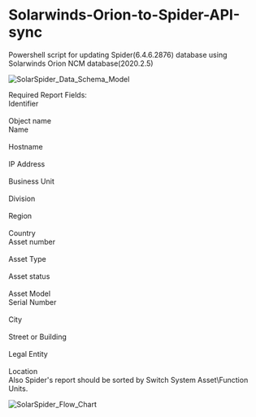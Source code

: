 # Solarwinds-Orion-to-Spider-API-sync
Powershell script for updating Spider(6.4.6.2876) database using Solarwinds Orion NCM database(2020.2.5)



![SolarSpider_Data_Schema_Model](https://user-images.githubusercontent.com/106514761/176888458-2c6668fa-f056-454b-9e38-c5c96e5edf75.jpg)


Required Report Fields:<br>
  Identifier<br>	
	Object name<br>
	Name<br>	
	Hostname<br>	
	IP Address<br>	
	Business Unit<br>	
	Division<br>	
	Region<br>	
	Country<br>	
	Asset number<br>	
	Asset Type<br>	
	Asset status<br>	
	Asset Model<br>	
	Serial Number<br>		
	City<br>	
	Street or Building<br>	
	Legal Entity<br>	
	Location<br>
Also Spider's report should be sorted by Switch System Asset\Function Units.<br>

![SolarSpider_Flow_Chart](https://user-images.githubusercontent.com/106514761/176888324-587784a9-c3ef-4809-9bf1-0cc8ea286bc2.jpg)
